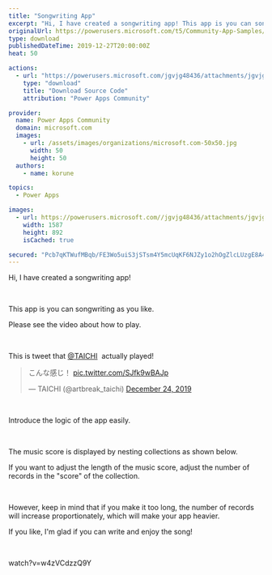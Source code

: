 ```yaml
---
title: "Songwriting App"
excerpt: "Hi, I have created a songwriting app! This app is you can songwriting as you like. Please see the video about how to play. This is tweet that"
originalUrl: https://powerusers.microsoft.com/t5/Community-App-Samples/Songwriting-App/td-p/434189
type: download
publishedDateTime: 2019-12-27T20:00:00Z
heat: 50

actions:
  - url: "https://powerusers.microsoft.com/jgvjg48436/attachments/jgvjg48436/AppFeedbackGallery/373/2/Songwriting.msapp"
    type: "download"
    title: "Download Source Code"
    attribution: "Power Apps Community"

provider:
  name: Power Apps Community
  domain: microsoft.com
  images:
    - url: /assets/images/organizations/microsoft.com-50x50.jpg
      width: 50
      height: 50
  authors:
    - name: korune

topics:
  - Power Apps

images:
  - url: https://powerusers.microsoft.com//jgvjg48436/attachments/jgvjg48436/AppFeedbackGallery/373/3/Songwriting.png
    width: 1587
    height: 892
    isCached: true

secured: "Pcb7qKTWufMBqb/FE3Wo5uiS3jSTsm4Y5mcUqKF6NJZy1o2hOgZlcLUzgE8A4hFHfcBIPpwNy1aOe46ohM50T9g/2gat+ErvA80W4FBS4I2runcSNrN535grsvbVjSRjUtWI/kvtcnAy90/qSq5Uc4FvsX9FwB3TY6ifQblBBSPeWq0Fqk/FXy3fEUKG6izhWtQAO8e5o9K4xnqPL+goZa0lyGNxgaf7wNCwGFg8NOp0hDOPp6swAkZ7FLAQRuZLGkFidl4+7R0MNitEEKQ9MHnagMUVY43sjLkRzgh1qsJ89UuewaHQglbpJOLgvVJhFEW64gg7AhiDri6zS6NYym91P2NWIZbL5hUnR75Y0dE+cfIdXSiYcxrfzqcBx4A4PFeoO58giLAb7IuTv4rUmw9cssUjgsF5RsyXwrz7m8NBadEU3ZsL4KthdLW1IqLB;XpzxF7Avy3RkCaKW+6++4Q=="
---
```

<p>Hi,&nbsp;I have created a songwriting app!</p><p>&nbsp;</p><p>This app is you can songwriting as you like.</p><p><span>Please see the video about how to play.</span></p><p>&nbsp;</p><p><span>This is tweet that <a href="/t5/user/viewprofilepage/user-id/70303">@TAICHI</a>&nbsp; actually played!<br></span></p><blockquote><p>こんな感じ！ <a href="https://t.co/SJfk9wBAJp" target="_blank" rel="noopener nofollow noopener noreferrer">pic.twitter.com/SJfk9wBAJp</a></p>— TAICHI (@artbreak_taichi) <a href="https://twitter.com/artbreak_taichi/status/1209477635748663296?ref_src=twsrc%5Etfw" target="_blank" rel="noopener nofollow noopener noreferrer">December 24, 2019</a></blockquote><p>&nbsp;</p><p>Introduce the logic of the app easily.</p><p>&nbsp;</p><p>The music score is displayed by nesting collections as shown below.</p><p>If you want to adjust the length of the music score, adjust the number of records in the "score" of the collection.</p><p>&nbsp;</p><p>However, keep in mind that if you make it too long, the number of records will increase proportionately, which will make your app heavier.</p><p>If you like, I'm glad if you can write and enjoy the song!</p><p>&nbsp;</p><p><span class="videoUrl">watch?v=w4zVCdzzQ9Y</span></p>

